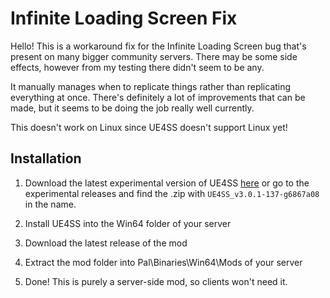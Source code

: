 # Infinite Loading Screen Fix

Hello! This is a workaround fix for the Infinite Loading Screen bug that's present on many bigger community servers. There may be some side effects, however from my testing there didn't seem to be any.

It manually manages when to replicate things rather than replicating everything at once. There's definitely a lot of improvements that can be made, but it seems to be doing the job really well currently.

This doesn't work on Linux since UE4SS doesn't support Linux yet!

## Installation

1. Download the latest experimental version of UE4SS [here](https://github.com/UE4SS-RE/RE-UE4SS/releases/download/experimental/UE4SS_v3.0.1-137-g6867a08.zip) or go to the experimental releases and find the .zip with `UE4SS_v3.0.1-137-g6867a08` in the name.

2. Install UE4SS into the Win64 folder of your server

3. Download the latest release of the mod

4. Extract the mod folder into Pal\Binaries\Win64\Mods of your server

5. Done! This is purely a server-side mod, so clients won't need it.
